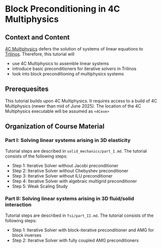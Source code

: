 # Block Preconditioning in 4C Multiphysics

## Context and Content

[4C Multiphysics](https://4c-multiphysics.org) defers the solution of systems of linear equations to [Trilinos](https://trilinos.github.io).
Therefore, this tutorial will

- use 4C Multiphysics to assemble linear systems
- introduce basic preconditioners for iterative solvers in Trilinos
- look into block preconditioning of multiphysics systems

## Prerequesites

This tutorial builds upon 4C Multiphysics. It requires access to a build of 4C Multiphysics (newer than mid of June 2025). The location of the 4C Multiphysics executable will be assumed as `<4Cexe>`

## Organization of Course Material

### Part I: Solving linear systems arising in 3D elasticity

Tutorial steps are described in `solid_mechanics/part_I.md`. The tutorial consists of the following steps:

- Step 1: Iterative Solver without Jacobi preconditioner
- Step 2: Iterative Solver without Chebyshev preconditioner
- Step 3: Iterative Solver without ILU preconditioner
- Step 4: Iterative Solver with algebraic multigrid preconditioner
- Step 5: Weak Scaling Study

### Part II: Solving linear systems arising in 3D fluid/solid interaction

Tutorial steps are described in `fsi/part_II.md`. The tutorial consists of the following steps:

- Step 1: Iterative Solver with block-iterative preconditioner and AMG for block inverses
- Step 2: Iterative Solver with fully coupled AMG preconditioners
